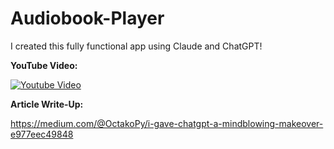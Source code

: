 # Audiobook-Player
I created this fully functional app using Claude and ChatGPT!

**YouTube Video:**


[![Youtube Video](https://img.youtube.com/vi/jXVnqTiiLU0/0.jpg)](https://www.youtube.com/watch?v=jXVnqTiiLU0)

**Article Write-Up:**


https://medium.com/@OctakoPy/i-gave-chatgpt-a-mindblowing-makeover-e977eec49848 
